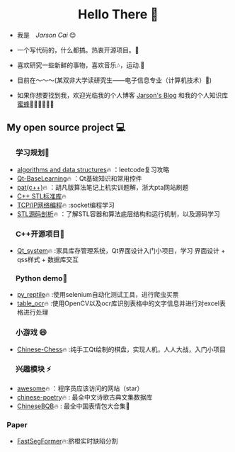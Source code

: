 <h1 align="center"> Hello There 👋 </h1>


* 我是　*Jarson Cai* :blush:
* 一个写代码的，什么都搞。热衷开源项目。🤔
* 喜欢研究一些新鲜的事物，喜欢音乐🎶，运动.📖

* 目前在～～～(某双非大学读研究生——电子信息专业（计算机技术）🤪)
  

* 如果你想要找到我，欢迎光临我的个人博客 [Jarson's Blog](https://caixiongjiang.github.io/) 和我的个人知识库[蜜蜂](http://jarson-cai.gitee.io/jarson-cai-blog)🎊🎊🎊🎊🎊🎊


## My open source project :computer:
### &emsp;&nbsp;**学习规划**🌱
* [algorithms and data structures](https://github.com/caixiongjiang/caixiongjiang/tree/main/leetcode_java)🔥 ：leetcode复习攻略
* [Qt-BaseLearning](https://github.com/caixiongjiang/Qt-BaseLearn)🔥 ：Qt基础知识和常用控件
* [pat(c++)](https://github.com/caixiongjiang/pat-test)🔥 ：胡凡版算法笔记上机实训题解，浙大pta网站刷题
* [C++ STL标准库](https://github.com/caixiongjiang/c-STL-)🔥 
* [TCP/IP网络编程](https://github.com/caixiongjiang/TCPIP)🔥 :socket编程学习
* [STL源码剖析](https://github.com/caixiongjiang/STL_sourcecode)🔥 ：了解STL容器和算法底层结构和运行机制，以及源码学习
### &emsp;&nbsp;**C++开源项目**🐔
* [Qt_system](https://github.com/caixiongjiang/qt_system)🔥 :家具库存管理系统，Qt界面设计入门小项目，学习 界面设计 + qss样式 + 数据库交互
### &emsp;&nbsp;**Python demo**🐒
* [py_reptile](https://github.com/caixiongjiang/py_reptile)🔥 :使用selenium自动化测试工具，进行爬虫买票
* [table_ocr](https://github.com/caixiongjiang/table_ocr)🔥 :使用OpenCV以及ocr库识别表格中的文字信息并进行对excel表格进行处理 
### &emsp;&nbsp;**小游戏** 😄
* [Chinese-Chess](https://github.com/caixiongjiang/Chinese-Chess)🔥 :纯手工Qt绘制的棋盘，实现人机，人人大战，入门小项目
### &emsp;&nbsp;**兴趣模块** ⚡
* [awesome](https://github.com/tuteng/Best-websites-a-programmer-should-visit-zh)🔥 ：程序员应该访问的网站（star）
* [chinese-poetry](https://github.com/chinese-poetry/chinese-poetry#chinese-poetry-%E6%9C%80%E5%85%A8%E4%B8%AD%E6%96%87%E8%AF%97%E6%AD%8C%E5%8F%A4%E5%85%B8%E6%96%87%E9%9B%86%E6%95%B0%E6%8D%AE%E5%BA%93)🔥 : 最全中文诗歌古典文集数据库
* [ChineseBQB](https://github.com/zhaoolee/ChineseBQB)🔥 : 最全中国表情包大合集👶
### Paper
* [FastSegFormer](https://github.com/caixiongjiang/FastSegFormer)🔥:脐橙实时缺陷分割
